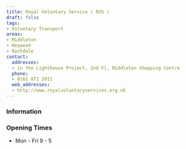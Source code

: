 ```yaml
---
title: Royal Voluntary Service ( RVS )
draft: false
tags:
- Voluntary Transport
areas:
- Middleton
- Heywood
- Rochdale
contact:
  addresses:
  - in the Lighthouse Project, 2nd Fl, Middleton Shopping Centre
  phone:
  - 0161 871 2011
  web_addresses:
  - http://www.royalvoluntaryservices.org.uk
---
```


### Information

### Opening Times
* Mon - Fri   9 - 5

